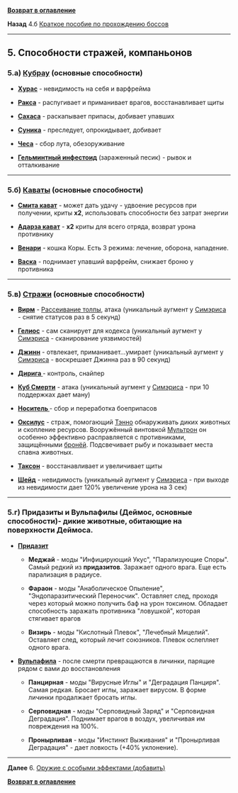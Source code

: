 **[Возврат в оглавление](index.md)**

**Назад** 4.б [Краткое пособие по прохождению боссов](04_b.md)
***


## **5. Способности стражей, компаньонов**

### 5.а) **[Кубрау](https://warframe.fandom.com/ru/wiki/%D0%9A%D1%83%D0%B1%D1%80%D0%B0%D1%83)** (основные способности)

- **[Хурас](https://warframe.fandom.com/ru/wiki/%D0%A5%D1%83%D1%80%D0%B0%D1%81_%D0%9A%D1%83%D0%B1%D1%80%D0%B0%D1%83)**		- невидимость на себя и варфрейма

- **[Ракса](https://warframe.fandom.com/ru/wiki/%D0%A0%D0%B0%D0%BA%D1%81%D0%B0_%D0%9A%D1%83%D0%B1%D1%80%D0%B0%D1%83)**		- распугивает и приманивает врагов, восстанавливает щиты

- **[Сахаса](https://warframe.fandom.com/ru/wiki/%D0%A1%D0%B0%D1%85%D0%B0%D1%81%D0%B0_%D0%9A%D1%83%D0%B1%D1%80%D0%B0%D1%83)**		- раскапывает припасы, добивает упавших

- **[Суника](https://warframe.fandom.com/ru/wiki/%D0%A1%D1%83%D0%BD%D0%B8%D0%BA%D0%B0_%D0%9A%D1%83%D0%B1%D1%80%D0%B0%D1%83)**		- преследует, опрокидывает, добивает

- **[Чеса](https://warframe.fandom.com/ru/wiki/%D0%A7%D0%B5%D1%81%D0%B0_%D0%9A%D1%83%D0%B1%D1%80%D0%B0%D1%83)**			- сбор лута, обезоруживание

- **[Гельминтный инфестоид](https://warframe.fandom.com/ru/wiki/%D0%93%D0%B5%D0%BB%D1%8C%D0%BC%D0%B8%D0%BD%D1%82%D0%BD%D1%8B%D0%B9_%D0%98%D0%BD%D1%84%D0%B5%D1%81%D1%82%D0%BE%D0%B8%D0%B4)** (зараженный песик) - рывок и отталкивание

***

### 5.б) **[Каваты](https://warframe.fandom.com/ru/wiki/%D0%9A%D0%B0%D0%B2%D0%B0%D1%82)** (основные способности)

- **[Смита кават](https://warframe.fandom.com/ru/wiki/%D0%A1%D0%BC%D0%B8%D1%82%D0%B0_%D0%9A%D0%B0%D0%B2%D0%B0%D1%82)** 	- может дать удачу - удвоение ресурсов при получении, криты **x2**, использовать способности без затрат энергии

- **[Адарза кават](https://warframe.fandom.com/ru/wiki/%D0%90%D0%B4%D0%B0%D1%80%D0%B7%D0%B0_%D0%9A%D0%B0%D0%B2%D0%B0%D1%82)** 	- **x2** криты для всего отряда, возврат урона противнику

- **[Венари](https://warframe.fandom.com/ru/wiki/%D0%92%D0%B5%D0%BD%D0%B0%D1%80%D0%B8)** - кошка Коры. Есть 3 режима: лечение, оборона, нападение.

- **[Васка](https://warframe.fandom.com/ru/wiki/%D0%92%D0%B0%D1%81%D0%BA%D0%B0_%D0%9A%D0%B0%D0%B2%D0%B0%D1%82)**		- поднимает упавший варфрейм, снижает броню у противника	

***

### 5.в) **[Стражи](https://warframe.fandom.com/ru/wiki/%D0%A1%D1%82%D1%80%D0%B0%D0%B6%D0%B8)** (основные способности)

- **[Вирм](https://warframe.fandom.com/ru/wiki/%D0%92%D0%B8%D1%80%D0%BC)** - [Рассеивание толпы](https://warframe.fandom.com/ru/wiki/%D0%A0%D0%B0%D1%81%D1%81%D0%B5%D0%B8%D0%B2%D0%B0%D0%BD%D0%B8%D0%B5_%D0%A2%D0%BE%D0%BB%D0%BF%D1%8B), атака (уникальный аугмент у [Симэриса](https://warframe.fandom.com/ru/wiki/%D0%A6%D0%B5%D1%84%D0%B0%D0%BB%D0%BE%D0%BD_%D0%A1%D0%B8%D0%BC%D1%8D%D1%80%D0%B8%D1%81) - снятие статусов раз в 5 секунд)

- **[Гелиос](https://warframe.fandom.com/ru/wiki/%D0%93%D0%B5%D0%BB%D0%B8%D0%BE%D1%81)** - сам сканирует для кодекса (уникальный аугмент у [Симэриса](https://warframe.fandom.com/ru/wiki/%D0%A6%D0%B5%D1%84%D0%B0%D0%BB%D0%BE%D0%BD_%D0%A1%D0%B8%D0%BC%D1%8D%D1%80%D0%B8%D1%81) - сканирование уязвимостей)

- **[Джинн](https://warframe.fandom.com/ru/wiki/%D0%94%D0%B6%D0%B8%D0%BD%D0%BD)** - отвлекает, приманивает...умирает (уникальный аугмент у [Симэриса](https://warframe.fandom.com/ru/wiki/%D0%A6%D0%B5%D1%84%D0%B0%D0%BB%D0%BE%D0%BD_%D0%A1%D0%B8%D0%BC%D1%8D%D1%80%D0%B8%D1%81) - воскрешает Джинна раз в 90 секунд)

- **[Дирига ](https://warframe.fandom.com/ru/wiki/%D0%94%D0%B8%D1%80%D0%B8%D0%B3%D0%B0)** - контроль, снайпер

- **[Куб Смерти](https://warframe.fandom.com/ru/wiki/%D0%9A%D1%83%D0%B1_%D0%A1%D0%BC%D0%B5%D1%80%D1%82%D0%B8)**	- атака (уникальный аугмент у [Симэриса](https://warframe.fandom.com/ru/wiki/%D0%A6%D0%B5%D1%84%D0%B0%D0%BB%D0%BE%D0%BD_%D0%A1%D0%B8%D0%BC%D1%8D%D1%80%D0%B8%D1%81) - при 10 поддержках дает ману)

- **[Носитель ](https://warframe.fandom.com/ru/wiki/%D0%9D%D0%BE%D1%81%D0%B8%D1%82%D0%B5%D0%BB%D1%8C)** - сбор и переработка боеприпасов

- **[Оксилус](https://warframe.fandom.com/ru/wiki/%D0%9E%D0%BA%D1%81%D0%B8%D0%BB%D1%83%D1%81)** - cтраж, помогающий [Тэнно](https://warframe.fandom.com/ru/wiki/%D0%A2%D1%8D%D0%BD%D0%BD%D0%BE) обнаруживать диких животных и скопление ресурсов. Вооружённый винтовкой [Мультрон](https://warframe.fandom.com/ru/wiki/%D0%9C%D1%83%D0%BB%D1%8C%D1%82%D1%80%D0%BE%D0%BD) он особенно эффективно расправляется с противниками, защищёнными [бронёй](https://warframe.fandom.com/ru/wiki/%D0%91%D1%80%D0%BE%D0%BD%D1%8F). Подсвечивает рыбу и показывает места спавна животных.

- **[Таксон](https://warframe.fandom.com/ru/wiki/%D0%A2%D0%B0%D0%BA%D1%81%D0%BE%D0%BD)** - восстанавливает и увеличивает щиты

- **[Шейд](https://warframe.fandom.com/ru/wiki/%D0%A8%D0%B5%D0%B9%D0%B4)** - невидимость (уникальный аугмент у [Симэриса](https://warframe.fandom.com/ru/wiki/%D0%A6%D0%B5%D1%84%D0%B0%D0%BB%D0%BE%D0%BD_%D0%A1%D0%B8%D0%BC%D1%8D%D1%80%D0%B8%D1%81) - при выходе из невидимости дает 120% увеличение урона на 3 сек)

***

### 5.г) **Придазиты и Вульпафилы** (Деймос, основные способности)- дикие животные, обитающие на поверхности Деймоса.

* [**Придазит**](https://warframe.fandom.com/ru/wiki/%D0%9F%D1%80%D0%B8%D0%B4%D0%B0%D0%B7%D0%B8%D1%82) 

	- **Меджай** - моды "Инфицирующий Укус", "Парализующие Споры". Самый редкий из **придазитов**. Заражает одного врага. Еще есть парализация в радиусе.

	- **Фараон** - моды "Анаболическое Опыление", "Эндопаразитический Переносчик". Оставляет след, проходя через который можно получить баф на урон токсином. Обладает способность заражать противника "ловушкой", которая стягивает врагов

	- **Визирь** - моды "Кислотный Плевок", "Лечебный Мицелий". Оставляет след, который лечит союзников. Плевок ослепляет одного врага.

* [**Вульпафила**](https://warframe.fandom.com/ru/wiki/%D0%92%D1%83%D0%BB%D1%8C%D0%BF%D0%B0%D1%84%D0%B8%D0%BB%D0%B0) - после смерти превращаются в личинки, парящие рядом с вами до восстановления

	- **Панцирная** - моды "Вирусные Иглы" и "Деградация Панциря". Самая редкая. Бросает иглы, заражает вирусом. В форме личинки продалжает бросать иглы.

	- **Серповидная** - моды "Серповидный Заряд" и "Серповидная Деградация". Поднимает врагов в воздух, увеличивая им повреждения на 100%. 

	- **Пронырливая** - моды "Инстинкт Выживания" и "Пронырливая Деградация" - дает ловкость (+40% уклонение). 


***
**Далее** 6. [Оружие с особыми эффектами (добавить)](06.md)

**[Возврат в оглавление](index.md)**
